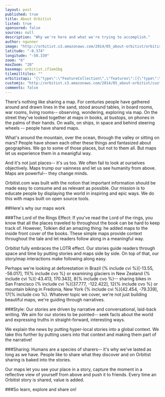 ```yaml
---
layout: post
published: true
title: About Orbitist
listed: true
sponsored: false
sources: null
description: "Why we're here and what we're trying to accomplish."
author: ngunner
image: "http://orbitist.s3.amazonaws.com/2014/05_about-orbitist/orbitist_illustration.jpg"
latitude: "-0.374"
longitude: "-50.339"
zoom: "6"
maxZoom: "20"
basemap: orbitist.if1em1bg
tilemilltiles: ""
orbitistapi: "{\"type\":\"FeatureCollection\",\"features\":[{\"type\":\"Feature\",\"geometry\":{\"type\":\"Point\",\"coordinates\":[-122.42477416993,37.765286825038]},\"properties\":{\"name\":\"San Francisco Bike Share\",\"description\":\"\\u003Cimg typeof=\\u0022foaf:Image\\u0022 src=\\u0022http:\\/\\/api.orbitist.com\\/sites\\/default\\/files\\/styles\\/retina_600\\/public\\/images\\/1280px-Bay_Area_Bike_Share_launch_in_San_Jose_CA.jpg?itok=XWu5SkkR\\u0022 width=\\u0022600\\u0022 height=\\u0022400\\u0022 alt=\\u0022\\u0022 \\/\\u003E\\n\\u003Cp\\u003ESan Francisco is one of the most progressive biking towns in the United States.\\u003C\\/p\\u003E\\n\\n\\u003Csmall\\u003E\\u003Ca href=\\u0022http:\\/\\/en.wikipedia.org\\/wiki\\/Bay_Area_Bike_Share#mediaviewer\\/File:Bay_Area_Bike_Share_launch_in_San_Jose_CA.jpg\\u0022 target=\\u0022_blank\\u0022\\u003EPhoto Credit\\u003C\\/a\\u003E\\u003C\\/small\\u003E\",\"field_image\":13,\"field_image_rendered\":\"\\u003Cimg typeof=\\u0022foaf:Image\\u0022 src=\\u0022http:\\/\\/api.orbitist.com\\/sites\\/default\\/files\\/styles\\/retina_600\\/public\\/images\\/1280px-Bay_Area_Bike_Share_launch_in_San_Jose_CA.jpg?itok=XWu5SkkR\\u0022 width=\\u0022600\\u0022 height=\\u0022400\\u0022 alt=\\u0022\\u0022 \\/\\u003E\",\"field_sources\":13,\"field_sources_rendered\":\"\\u003Ca href=\\u0022http:\\/\\/en.wikipedia.org\\/wiki\\/Bay_Area_Bike_Share#mediaviewer\\/File:Bay_Area_Bike_Share_launch_in_San_Jose_CA.jpg\\u0022 target=\\u0022_blank\\u0022\\u003EPhoto Credit\\u003C\\/a\\u003E\"}},{\"type\":\"Feature\",\"geometry\":{\"type\":\"Point\",\"coordinates\":[170.17393112181,-43.446563152849]},\"properties\":{\"name\":\"Franz Josef Glacier\",\"description\":\"\\u003Cimg typeof=\\u0022foaf:Image\\u0022 src=\\u0022http:\\/\\/api.orbitist.com\\/sites\\/default\\/files\\/styles\\/retina_600\\/public\\/images\\/800px-Franz_josef_Glacier_LC0250.jpg?itok=sd79CX7g\\u0022 width=\\u0022600\\u0022 height=\\u0022600\\u0022 alt=\\u0022\\u0022 \\/\\u003E\\n\\u003Cp\\u003EThe indigenous populations of New Zealand, the M\\u0101ori, believed that Hinehukatere was an adventurous lady who loved climbing the mountains. One day, she wished to impress her lover, Wawe, by taking him climbing. Though Wawe was less experienced at climbing, he agreed.  They found their way high into the peaks falling deeper in love as they went until in a turn of fate, Wawe was swept off a ledge by an avalanche. Hinehukatere, so lonely and sad sat there crying many tears. These tears froze in the valley forming a glacier called Ka Roimata o Hinehukatere meaning \\u0027The tears of Hinehukatere\\u0027.\\u003C\\/p\\u003E\\n\\u003Cp\\u003ENow that\\u0027s a pretty awesome story -- way cooler than the story of this glacier\\u0027s current name which goes something like this: Some German explorer in the 1860s pulls up to the New Zealand shore and is all \\u0022Hey look at that sweet glacier! Let\\u0027s name it after our emperor, Franz!\\u0022 Franz Joseph I that is, emperor of Austria, king of Hungary and president of the German confederation. Imagine what his resume looked like!\\u003C\\/p\\u003E\\n\\u003Cp\\u003EThe Franz Josef Glacier is unique in that it flows at a rate about 10 times faster than typical glaciers. It actually grew in size from 1984 until 2008 but has since started to rapidly decline. It is expected that more than a third of the glacier will be gone by 2100. \\u003C\\/p\\u003E\\n\\u003Cp\\u003EFranz Josef Glacier edges right up to a temperate rainforest full of lush greenery which makes it very appealing to hundreds of thousands of  tourists who hike in on foot or fly in via helicopter.\\u003C\\/p\\u003E\\n\\n\\u003Csmall\\u003E\\u003Ca href=\\u0022http:\\/\\/en.wikipedia.org\\/wiki\\/Franz_Josef_Glacier#mediaviewer\\/File:Franz_josef_Glacier_LC0250.jpg\\u0022 target=\\u0022_blank\\u0022\\u003EImage credit\\u003C\\/a\\u003E\\u003C\\/small\\u003E\",\"field_image\":11,\"field_image_rendered\":\"\\u003Cimg typeof=\\u0022foaf:Image\\u0022 src=\\u0022http:\\/\\/api.orbitist.com\\/sites\\/default\\/files\\/styles\\/retina_600\\/public\\/images\\/800px-Franz_josef_Glacier_LC0250.jpg?itok=sd79CX7g\\u0022 width=\\u0022600\\u0022 height=\\u0022600\\u0022 alt=\\u0022\\u0022 \\/\\u003E\",\"field_sources\":11,\"field_sources_rendered\":\"\\u003Ca href=\\u0022http:\\/\\/en.wikipedia.org\\/wiki\\/Franz_Josef_Glacier#mediaviewer\\/File:Franz_josef_Glacier_LC0250.jpg\\u0022 target=\\u0022_blank\\u0022\\u003EImage credit\\u003C\\/a\\u003E\"}}]}"
customjs: "http://orbitist.s3.amazonaws.com/2014/05_about-orbitist/custom.js"
comments: false
---
```


There's nothing like sharing a map. For centuries people have gathered around and drawn lines in the sand, stood around tables, in board rooms, war rooms, living rooms-- observing, wondering, exploring via map. On the street they've looked together at maps in books, at bustops, on phones in the palms of their hands. On walls, on ships, in space and behind steering wheels -- people have shared maps. 

What's around the mountain, over the ocean, through the valley or sitting on mars? People have shown each other these things and fantasized about geographies. We go to some of those places, but not to them all. But maps let us experience them in a meanigful way.

And it's not just places-- it's us too. We often fail to look at ourselves objectively. Maps trump our vainness and let us see humanity from above. Maps are powerful-- they change minds.

Orbitist.com was built with the notion that important information should be made easy to consume and as relevant as possible. Our mission is to educate people by displaying the world in inspiring and epic ways. We do this with maps built on open source tools.

##Here's why our maps work

###The Lord of the Rings Effect:
If you've read the Lord of the rings, you know that all the places traveled to throughout the book can be hard to keep track of. However, Tolkien did an amazing thing: he added maps to the inside front cover of the books. These simple maps provide context throughout the tale and let readers follow along in a meaningful way.

Orbitist fully embraces the LOTR effect. Our stories guide readers through space and time by putting stories and maps side by side. On top of that, our story/map interactions make following along easy. 

Perhaps we're looking at deforestation in Brazil {% include cvi %}[-13.55, -56.017], 11{% include cvo %} or examining glaciers in New Zealand {% include cvi %}[-43.413, 170.343], 8{% include cvo %}-- sharing bikes in San Francisco {% include cvi %}[37.777, -122.422], 12{% include cvo %} or mountain biking in Fredonia, New York {% include cvi %}[42.454, -79.339], 17{% include cvo %}. Whatever topic we cover, we're not just building beautiful maps, we're guiding through narratives. 

###Style:
Our stories are driven by narrative and conversational, laid-back writing. We aim for our stories to be pointed-- seek facts about the world and expressing truths in straight-forward, interesting ways. 

We explain the news by putting hyper-local stories into a global context. We take this further by putting users into that context and making them part of the narrative! 

###Sharing:
Humans are a species of sharers-- it's why we've lasted as long as we have. People like to share what they discover and on Orbitist sharing is baked into the stories.

Our maps let you see your place in a story, capture the moment in a reflective view of yourself from above and push it to friends. Every time an Orbitist story is shared, value is added.

###So learn, explore and share on!